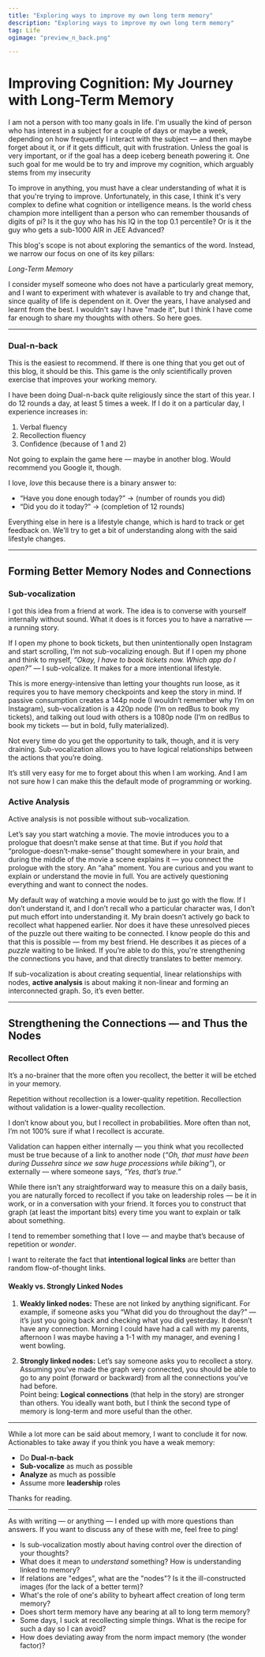 ```yaml
---
title: "Exploring ways to improve my own long term memory"
description: "Exploring ways to improve my own long term memory"
tag: Life
ogimage: "preview_n_back.png"

---
```


# Improving Cognition: My Journey with Long-Term Memory

I am not a person with too many goals in life. I'm usually the kind of person who has interest in a subject for a couple of days or maybe a week, depending on how frequently I interact with the subject — and then maybe forget about it, or if it gets difficult, quit with frustration. Unless the goal is very important, or if the goal has a deep iceberg beneath powering it. One such goal for me would be to try and improve my cognition, which arguably stems from my insecurity

To improve in anything, you must have a clear understanding of what it is that you're trying to improve. Unfortunately, in this case, I think it's very complex to define what cognition or intelligence means. Is the world chess champion more intelligent than a person who can remember thousands of digits of pi? Is it the guy who has his IQ in the top 0.1 percentile? Or is it the guy who gets a sub-1000 AIR in JEE Advanced?

This blog's scope is not about exploring the semantics of the word. Instead, we narrow our focus on one of its key pillars:

_Long-Term Memory_

I consider myself someone who does not have a particularly great memory, and I want to experiment with whatever is available to try and change that, since quality of life is dependent on it. Over the years, I have analysed and learnt from the best. I wouldn't say I have "made it", but I think I have come far enough to share my thoughts with others. So here goes.

---

### Dual-n-back

This is the easiest to recommend. If there is one thing that you get out of this blog, it should be this. This game is the only scientifically proven exercise that improves your working memory.

I have been doing Dual-n-back quite religiously since the start of this year. I do 12 rounds a day, at least 5 times a week. If I do it on a particular day, I experience increases in:

1. Verbal fluency  
2. Recollection fluency  
3. Confidence (because of 1 and 2)

Not going to explain the game here — maybe in another blog. Would recommend you Google it, though.

I love, *love* this because there is a binary answer to:  
- “Have you done enough today?” → (number of rounds you did)  
- “Did you do it today?” → (completion of 12 rounds)

Everything else in here is a lifestyle change, which is hard to track or get feedback on. We'll try to get a bit of understanding along with the said lifestyle changes.

---

## Forming Better Memory Nodes and Connections

### Sub-vocalization

I got this idea from a friend at work. The idea is to converse with yourself internally without sound. What it does is it forces you to have a narrative — a running story.

If I open my phone to book tickets, but then unintentionally open Instagram and start scrolling, I’m not sub-vocalizing enough. But if I open my phone and think to myself, *“Okay, I have to book tickets now. Which app do I open?”* — I sub-volcalize. It makes for a more intentional lifestyle.

This is more energy-intensive than letting your thoughts run loose, as it requires you to have memory checkpoints and keep the story in mind. If passive consumption creates a 144p node (I wouldn’t remember why I’m on Instagram), sub-vocalization is a 420p node (I’m on redBus to book my tickets), and talking out loud with others is a 1080p node (I’m on redBus to book my tickets — but in bold, fully materialized).

Not every time do you get the opportunity to talk, though, and it is very draining. Sub-vocalization allows you to have logical relationships between the actions that you’re doing.

It’s still very easy for me to forget about this when I am working. And I am not sure how I can make this the default mode of programming or working.


### Active Analysis

Active analysis is not possible without sub-vocalization.

Let’s say you start watching a movie. The movie introduces you to a prologue that doesn’t make sense at that time. But if you *hold* that “prologue-doesn’t-make-sense” thought somewhere in your brain, and during the middle of the movie a scene explains it — you connect the prologue with the story. An “aha” moment. You are curious and you want to explain or understand the movie in full. You are actively questioning everything and want to connect the nodes.

My default way of watching a movie would be to just go with the flow. If I don’t understand it, and I don’t recall who a particular character was, I don’t put much effort into understanding it. My brain doesn’t actively go back to recollect what happened earlier. Nor does it have these unresolved pieces of the puzzle out there waiting to be connected. I know people do this and that this is possible — from my best friend. He describes it as pieces of a *puzzle* waiting to be linked. If you’re able to do this, you're strengthening the connections you have, and that directly translates to better memory.

If sub-vocalization is about creating sequential, linear relationships with nodes, **active analysis** is about making it non-linear and forming an interconnected graph. So, it’s even better.

---

## Strengthening the Connections — and Thus the Nodes

### Recollect Often

It’s a no-brainer that the more often you recollect, the better it will be etched in your memory.

Repetition without recollection is a lower-quality repetition.
Recollection without validation is a lower-quality recollection.  

I don’t know about you, but I recollect in probabilities. More often than not, I’m not 100% sure if what I recollect is accurate.

Validation can happen either internally — you think what you recollected must be true because of a link to another node (*“Oh, that must have been during Dussehra since we saw huge processions while biking”*), or externally — where someone says, *“Yes, that’s true.”*

While there isn’t any straightforward way to measure this on a daily basis, you are naturally forced to recollect if you take on leadership roles — be it in work, or in a conversation with your friend. It forces you to construct that graph (at least the important bits) every time you want to explain or talk about something.

I tend to remember something that I love — and maybe that’s because of repetition or *wonder*.

I want to reiterate the fact that **intentional logical links** are better than random flow-of-thought links.

#### Weakly vs. Strongly Linked Nodes

1. **Weakly linked nodes:** These are not linked by anything significant. For example, if someone asks you “What did you do throughout the day?” — it’s just you going back and checking what you did yesterday. It doesn’t have any connection. Morning I could have had a call with my parents, afternoon I was maybe having a 1-1 with my manager, and evening I went bowling.

2. **Strongly linked nodes:** Let’s say someone asks you to recollect a story. Assuming you’ve made the graph very connected, you should be able to go to any point (forward or backward) from all the connections you’ve had before.  
   Point being: **Logical connections** (that help in the story) are stronger than others. You ideally want both, but I think the second type of memory is long-term and more useful than the other.

---

While a lot more can be said about memory, I want to conclude it for now.
Actionables to take away if you think you have a weak memory:

- Do **Dual-n-back**  
- **Sub-vocalize** as much as possible  
- **Analyze** as much as possible  
- Assume more **leadership** roles

Thanks for reading.

---

As with writing — or anything — I ended up with more questions than answers. If you want to discuss any of these with me, feel free to ping!

- Is sub-vocalization mostly about having control over the direction of your thoughts?  
- What does it mean to _understand_ something? How is understanding linked to memory?  
- If relations are "edges", what are the "nodes"? Is it the ill-constructed images (for the lack of a better term)?  
- What's the role of one's ability to byheart affect creation of long term memory?  
- Does short term memory have any bearing at all to long term memory?
- Some days, I suck at recollecting simple things. What is the recipe for such a day so I can avoid?
- How does deviating away from the norm impact memory (the wonder factor)?
